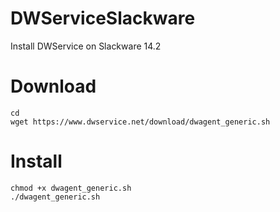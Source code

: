 # DWServiceSlackware

Install DWService on Slackware 14.2

# Download

```
cd
wget https://www.dwservice.net/download/dwagent_generic.sh
```

# Install

```
chmod +x dwagent_generic.sh
./dwagent_generic.sh
```

# 

